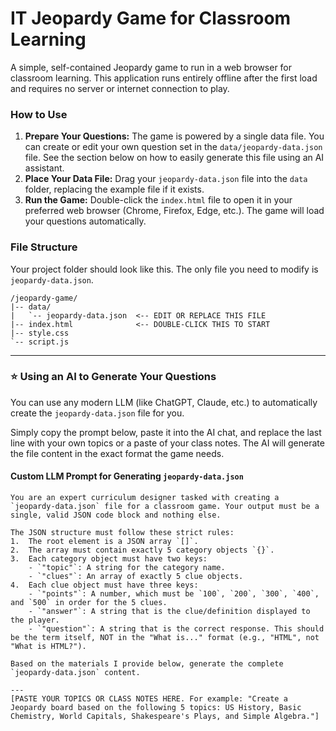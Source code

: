 # IT Jeopardy Game for Classroom Learning

A simple, self-contained Jeopardy game to run in a web browser for classroom learning. This application runs entirely offline after the first load and requires no server or internet connection to play.

### How to Use

1.  **Prepare Your Questions:** The game is powered by a single data file. You can create or edit your own question set in the `data/jeopardy-data.json` file. See the section below on how to easily generate this file using an AI assistant.
2.  **Place Your Data File:** Drag your `jeopardy-data.json` file into the `data` folder, replacing the example file if it exists.
3.  **Run the Game:** Double-click the `index.html` file to open it in your preferred web browser (Chrome, Firefox, Edge, etc.). The game will load your questions automatically.

### File Structure

Your project folder should look like this. The only file you need to modify is `jeopardy-data.json`.

```
/jeopardy-game/
|-- data/
|   `-- jeopardy-data.json  <-- EDIT OR REPLACE THIS FILE
|-- index.html              <-- DOUBLE-CLICK THIS TO START
|-- style.css
`-- script.js
```

---

### ⭐ Using an AI to Generate Your Questions

You can use any modern LLM (like ChatGPT, Claude, etc.) to automatically create the `jeopardy-data.json` file for you.

Simply copy the prompt below, paste it into the AI chat, and replace the last line with your own topics or a paste of your class notes. The AI will generate the file content in the exact format the game needs.

#### Custom LLM Prompt for Generating `jeopardy-data.json`

```
You are an expert curriculum designer tasked with creating a `jeopardy-data.json` file for a classroom game. Your output must be a single, valid JSON code block and nothing else.

The JSON structure must follow these strict rules:
1.  The root element is a JSON array `[]`.
2.  The array must contain exactly 5 category objects `{}`.
3.  Each category object must have two keys:
    - `"topic"`: A string for the category name.
    - `"clues"`: An array of exactly 5 clue objects.
4.  Each clue object must have three keys:
    - `"points"`: A number, which must be `100`, `200`, `300`, `400`, and `500` in order for the 5 clues.
    - `"answer"`: A string that is the clue/definition displayed to the player.
    - `"question"`: A string that is the correct response. This should be the term itself, NOT in the "What is..." format (e.g., "HTML", not "What is HTML?").

Based on the materials I provide below, generate the complete `jeopardy-data.json` content.

---
[PASTE YOUR TOPICS OR CLASS NOTES HERE. For example: "Create a Jeopardy board based on the following 5 topics: US History, Basic Chemistry, World Capitals, Shakespeare's Plays, and Simple Algebra."]

